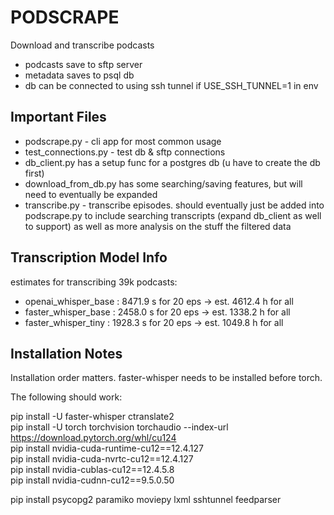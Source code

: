 # PODSCRAPE
Download and transcribe podcasts

* podcasts save to sftp server
* metadata saves to psql db
* db can be connected to using ssh tunnel if USE_SSH_TUNNEL=1 in env

## Important Files
* podscrape.py - cli app for most common usage
* test_connections.py - test db & sftp connections
* db_client.py has a setup func for a postgres db (u have to create the db first)
* download_from_db.py has some searching/saving features, but will need to eventually be expanded
* transcribe.py - transcribe episodes. should eventually just be added into podscrape.py
to include searching transcripts (expand db_client as well to support) as well as more analysis
on the stuff the filtered data

## Transcription Model Info
estimates for transcribing 39k podcasts:
* openai_whisper_base          : 8471.9 s for 20 eps →  est. 4612.4 h for all
* faster_whisper_base          : 2458.0 s for 20 eps →  est. 1338.2 h for all
* faster_whisper_tiny          : 1928.3 s for 20 eps →  est. 1049.8 h for all

## Installation Notes
Installation order matters. faster-whisper needs to be installed before torch.

The following should work:

pip install -U faster-whisper ctranslate2  
pip install -U torch torchvision torchaudio --index-url https://download.pytorch.org/whl/cu124  
pip install nvidia-cuda-runtime-cu12==12.4.127  
pip install nvidia-cuda-nvrtc-cu12==12.4.127  
pip install nvidia-cublas-cu12==12.4.5.8  
pip install nvidia-cudnn-cu12==9.5.0.50

pip install psycopg2 paramiko moviepy lxml sshtunnel feedparser